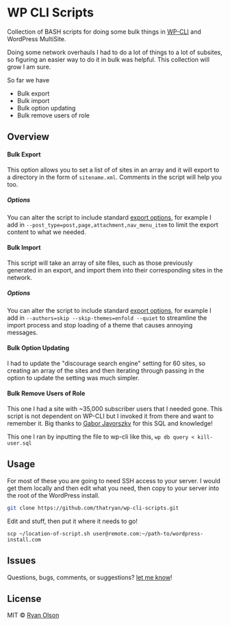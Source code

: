 # WP CLI Scripts

Collection of BASH scripts for doing some bulk things in [WP-CLI](http://wp-cli.org/) and WordPress MultiSite.

Doing some network overhauls I had to do a lot of things to a lot of subsites, so figuring an easier way to do it in bulk was helpful. This collection will grow I am sure.

So far we have

* Bulk export
* Bulk import
* Bulk option updating
* Bulk remove users of role

## Overview

#### Bulk Export

This option allows you to set a list of of sites in an array and it will export to a directory in the form of `sitename.xml`. Comments in the script will help you too.

##### Options

You can alter the script to include standard [export options](http://wp-cli.org/commands/export/), for example I add in `--post_type=post,page,attachment,nav_menu_item` to limit the export content to what we needed.

#### Bulk Import

This script will take an array of site files, such as those previously generated in an export, and import them into their corresponding sites in the network.

##### Options

You can alter the script to include standard [export options](http://wp-cli.org/commands/import/), for example I add in `--authors=skip --skip-themes=enfold --quiet` to streamline the import process and stop loading of a theme that causes annoying messages.

#### Bulk Option Updating

I had to update the "discourage search engine" setting for 60 sites, so creating an array of the sites and then iterating through passing in the option to update the setting was much simpler.

#### Bulk Remove Users of Role

This one I had a site with ~35,000 subscriber users that I needed gone. This script is not dependent on WP-CLI but I invoked it from there and want to remember it. Big thanks to [Gabor Javorszky](https://twitter.com/javorszky) for this SQL and knowledge!

This one I ran by inputting the file to wp-cli like this, `wp db query < kill-user.sql`

## Usage

For most of these you are going to need SSH access to your server. I would get them locally and then edit what you need, then copy to your server into the root of the WordPress install.

```bash
git clone https://github.com/thatryan/wp-cli-scripts.git
```

Edit and stuff, then put it where it needs to go!

`scp ~/location-of-script.sh user@remote.com:~/path-to/wordpress-install.com`

## Issues

Questions, bugs, comments, or suggestions? [let me know](https://github.com/thatryan/wp-cli-scripts/issues)!


## License

MIT &copy; [Ryan Olson](http://thatryan.com/)
